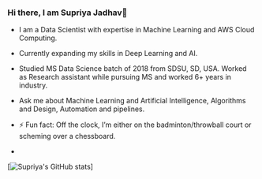 <!-- Simple Bio and Stats -->
### Hi there, I am Supriya Jadhav👋

- I am a Data Scientist with expertise in Machine Learning and AWS Cloud Computing. <br>
- Currently expanding my skills in Deep Learning and AI.<br>
- Studied MS Data Science batch of 2018 from SDSU, SD, USA. Worked as Research assistant while pursuing MS and worked 6+ years in industry.<br>
- Ask me about Machine Learning and Artificial Intelligence, Algorithms and Design, Automation and pipelines.
- ⚡ Fun fact: Off the clock, I’m either on the badminton/throwball court or scheming over a chessboard.

- <!-- Github stats from -->
[![Supriya's GitHub stats](https://github-readme-stats.vercel.app/api?username=supriya-s-jadhav&show_icons=true&theme=radical)]


